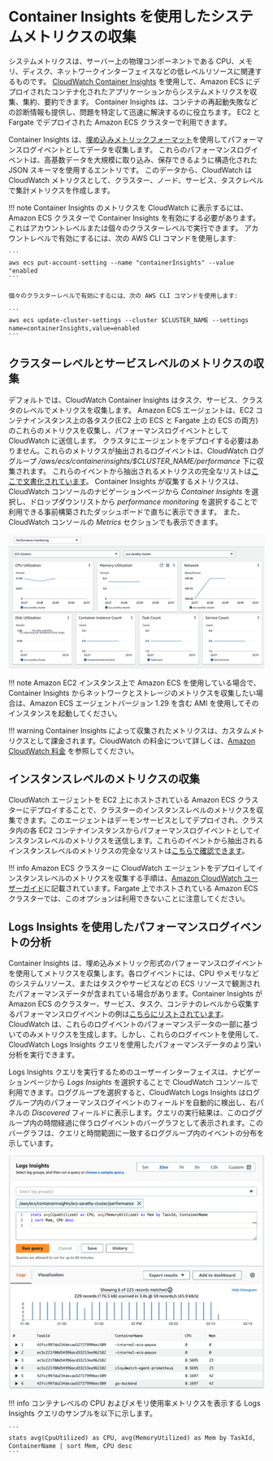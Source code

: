 # Container Insights を使用したシステムメトリクスの収集

システムメトリクスは、サーバー上の物理コンポーネントである CPU、メモリ、ディスク、ネットワークインターフェイスなどの低レベルリソースに関連するものです。
[CloudWatch Container Insights](https://docs.aws.amazon.com/AmazonCloudWatch/latest/monitoring/ContainerInsights.html) を使用して、Amazon ECS にデプロイされたコンテナ化されたアプリケーションからシステムメトリクスを収集、集約、要約できます。
Container Insights は、コンテナの再起動失敗などの診断情報も提供し、問題を特定して迅速に解決するのに役立ちます。
EC2 と Fargate でデプロイされた Amazon ECS クラスターで利用できます。

Container Insights は、[埋め込みメトリックフォーマット](https://docs.aws.amazon.com/AmazonCloudWatch/latest/monitoring/CloudWatch_Embedded_Metric_Format.html)を使用してパフォーマンスログイベントとしてデータを収集します。 
これらのパフォーマンスログイベントは、高基数データを大規模に取り込み、保存できるように構造化された JSON スキーマを使用するエントリです。 
このデータから、CloudWatch は CloudWatch メトリクスとして、クラスター、ノード、サービス、タスクレベルで集計メトリクスを作成します。

!!! note
	Container Insights のメトリクスを CloudWatch に表示するには、Amazon ECS クラスターで Container Insights を有効にする必要があります。
	これはアカウントレベルまたは個々のクラスターレベルで実行できます。
	アカウントレベルで有効にするには、次の AWS CLI コマンドを使用します:

	```
    aws ecs put-account-setting --name "containerInsights" --value "enabled
    ```

	個々のクラスターレベルで有効にするには、次の AWS CLI コマンドを使用します:

	```
    aws ecs update-cluster-settings --cluster $CLUSTER_NAME --settings name=containerInsights,value=enabled
    ```

## クラスターレベルとサービスレベルのメトリクスの収集

デフォルトでは、CloudWatch Container Insights はタスク、サービス、クラスタのレベルでメトリクスを収集します。
Amazon ECS エージェントは、EC2 コンテナインスタンス上の各タスク(EC2 上の ECS と Fargate 上の ECS の両方)のこれらのメトリクスを収集し、パフォーマンスログイベントとして CloudWatch に送信します。
クラスタにエージェントをデプロイする必要はありません。これらのメトリクスが抽出されるログイベントは、CloudWatch ロググループ */aws/ecs/containerinsights/$CLUSTER_NAME/performance* 下に収集されます。
これらのイベントから抽出されるメトリクスの完全なリストは[ここで文書化されています](https://docs.aws.amazon.com/AmazonCloudWatch/latest/monitoring/Container-Insights-metrics-ECS.html)。
Container Insights が収集するメトリクスは、CloudWatch コンソールのナビゲーションページから *Container Insights* を選択し、ドロップダウンリストから *performance monitoring* を選択することで利用できる事前構築されたダッシュボードで直ちに表示できます。
また、CloudWatch コンソールの *Metrics* セクションでも表示できます。

![Container Insights メトリクスダッシュボード](../../../../images/ContainerInsightsMetrics.png)

!!! note
    Amazon EC2 インスタンス上で Amazon ECS を使用している場合で、Container Insights からネットワークとストレージのメトリクスを収集したい場合は、Amazon ECS エージェントバージョン 1.29 を含む AMI を使用してそのインスタンスを起動してください。
    
!!! warning
    Container Insights によって収集されたメトリクスは、カスタムメトリクスとして課金されます。CloudWatch の料金について詳しくは、[Amazon CloudWatch 料金](https://aws.amazon.com/cloudwatch/pricing/) を参照してください。

## インスタンスレベルのメトリクスの収集

CloudWatch エージェントを EC2 上にホストされている Amazon ECS クラスターにデプロイすることで、クラスターのインスタンスレベルのメトリクスを収集できます。このエージェントはデーモンサービスとしてデプロイされ、クラスタ内の各 EC2 コンテナインスタンスからパフォーマンスログイベントとしてインスタンスレベルのメトリクスを送信します。これらのイベントから抽出されるインスタンスレベルのメトリクスの完全なリストは[こちらで確認できます](https://docs.aws.amazon.com/AmazonCloudWatch/latest/monitoring/Container-Insights-metrics-ECS.html)。

!!! info
    Amazon ECS クラスターに CloudWatch エージェントをデプロイしてインスタンスレベルのメトリクスを収集する手順は、[Amazon CloudWatch ユーザーガイド](https://docs.aws.amazon.com/AmazonCloudWatch/latest/monitoring/deploy-container-insights-ECS-instancelevel.html)に記載されています。Fargate 上でホストされている Amazon ECS クラスターでは、このオプションは利用できないことに注意してください。

## Logs Insights を使用したパフォーマンスログイベントの分析

Container Insights は、埋め込みメトリック形式のパフォーマンスログイベントを使用してメトリクスを収集します。各ログイベントには、CPU やメモリなどのシステムリソース、またはタスクやサービスなどの ECS リソースで観測されたパフォーマンスデータが含まれている場合があります。Container Insights が Amazon ECS のクラスター、サービス、タスク、コンテナのレベルから収集するパフォーマンスログイベントの例は[こちらにリストされています](https://docs.aws.amazon.com/AmazonCloudWatch/latest/monitoring/Container-Insights-reference-performance-logs-ECS.html)。CloudWatch は、これらのログイベントのパフォーマンスデータの一部に基づいてのみメトリクスを生成します。しかし、これらのログイベントを使用して、CloudWatch Logs Insights クエリを使用したパフォーマンスデータのより深い分析を実行できます。

Logs Insights クエリを実行するためのユーザーインターフェイスは、ナビゲーションページから *Logs Insights* を選択することで CloudWatch コンソールで利用できます。ロググループを選択すると、CloudWatch Logs Insights はロググループ内のパフォーマンスログイベントのフィールドを自動的に検出し、右パネルの *Discovered* フィールドに表示します。クエリの実行結果は、このロググループ内の時間経過に伴うログイベントのバーグラフとして表示されます。このバーグラフは、クエリと時間範囲に一致するロググループ内のイベントの分布を示しています。

![Logs Insights ダッシュボード](../../../../images/LogInsights.png)

!!! info
    コンテナレベルの CPU およびメモリ使用率メトリクスを表示する Logs Insights クエリのサンプルを以下に示します。
    
    ```
    stats avg(CpuUtilized) as CPU, avg(MemoryUtilized) as Mem by TaskId, ContainerName | sort Mem, CPU desc
    ```
